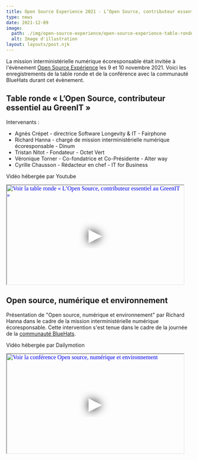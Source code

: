 ```yaml
---
title: Open Source Experience 2021 - L’Open Source, contributeur essentiel à un numérique plus responsable
type: news
date: 2021-12-09
image: 
  path: ./img/open-source-experience/open-source-experience-table-ronde.jpg
  alt: Image d'illustration
layout: layouts/post.njk
---
```


La mission interministérielle numérique écoresponsable était invitée à l'évènement [Open Source Expérience](https://www.opensource-experience.com/) les 9 et 10 novembre 2021. Voici les enregistrements de la table ronde et de la conférence avec la communauté BlueHats durant cet évènement.

## Table ronde « L’Open Source, contributeur essentiel au GreenIT »

Intervenants :

* Agnès Crépet - directrice Software Longevity & IT - Fairphone
* Richard Hanna - chargé de mission interministérielle numérique écoresponsable - Dinum
* Tristan Nitot - Fondateur - Octet Vert
* Véronique Torner - Co-fondatrice et Co-Présidente - Alter way
* Cyrille Chausson - Rédacteur en chef - IT for Business

Vidéo hébergée par Youtube

<iframe
  width="480"
  height="269"
  src="https://www.youtube-nocookie.com/embed/x5P3uM43MnY"
  srcdoc="<style>*{padding:0;margin:0;overflow:hidden}html,body{height:100%}img,span{position:absolute;width:100%;top:0;bottom:0;margin:auto}span{height:1.5em;text-align:center;font:48px/1.5 sans-serif;color:white;text-shadow:0 0 0.5em black}</style><a href=https://www.youtube-nocookie.com/embed/x5P3uM43MnY?autoplay=1><img src=/img/open-source-experience/open-source-experience-table-ronde.jpg alt='Voir la table ronde « L’Open Source, contributeur essentiel au GreenIT »'><span aria-hidden='true'>▶</span></a>"
  allowfullscreen
  allow="autoplay"
  title="Voir la table ronde « L’Open Source, contributeur essentiel au GreenIT »"
></iframe>

## Open source, numérique et environnement

Présentation de "Open source, numérique et environnement" par Richard Hanna dans le cadre de la mission interministérielle numérique écoresponsable. Cette intervention s'est tenue dans le cadre de la journée de la [communauté BlueHats](https://communs.numerique.gouv.fr/bluehats/).


Vidéo hébergée par Dailymotion

<iframe
  width="480"
  height="269"
  src="https://www.dailymotion.com/embed/video/x85y2zz"
  srcdoc="<style>*{padding:0;margin:0;overflow:hidden}html,body{height:100%}img,span{position:absolute;width:100%;top:0;bottom:0;margin:auto}span{height:1.5em;text-align:center;font:48px/1.5 sans-serif;color:white;text-shadow:0 0 0.5em black}</style><a href=https://www.dailymotion.com/embed/video/x85y2zz?autoplay=1><img src=/img/open-source-experience/open-source-ecoconception.png alt='Voir la conférence Open source, numérique et environnement'><span aria-hidden='true'>▶</span></a>"
  allowfullscreen
  allow="autoplay"
  title="Voir la conférence Open source, numérique et environnement"
></iframe>


